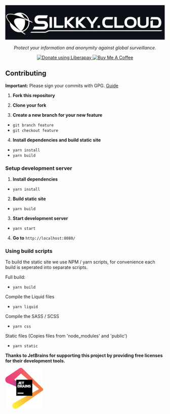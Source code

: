 <div align="center">
<a href="https://silkky.cloud/">
  <img src="public/img/png/brand/text-background.png" width="600px" alt="Silkky.Cloud" />
</a>
<p>
  <em>Protect your information and anonymity against global surveillance.</em>
</p>

<a href="https://liberapay.com/silkkycloud/donate" target="_blank">
  <img alt="Donate using Liberapay" src="https://liberapay.com/assets/widgets/donate.svg" height="30px">
</a>
<a href="https://www.buymeacoffee.com/silkkycloud" target="_blank">
  <img src="https://cdn.buymeacoffee.com/buttons/v2/default-yellow.png" height="30px" alt="Buy Me A Coffee">
</a>

</div>

## Contributing

**Important:** Please sign your commits with GPG. [Guide](https://docs.github.com/en/github/authenticating-to-github/managing-commit-signature-verification)

1. **Fork this repository**

2. **Clone your fork**

3. **Create a new branch for your new feature**

- ```git branch feature```
-  ```git checkout feature```

4. **Install dependencies and build static site**

- ```yarn install```
- ```yarn build```

### Setup development server

1. **Install dependencies**

- ```yarn install```

2. **Build static site**

- ```yarn build```

3. **Start development server**

- ```yarn start```

4. **Go to** ```http://localhost:8080/```

### Using build scripts

To build the static site we use NPM / yarn scripts, for convenience each build is seperated into separate scripts.

Full build:

- ```yarn build```

Compile the Liquid files

- ```yarn liquid```

Compile the SASS / SCSS

- ```yarn css```

Static files (Copies files from 'node_modules' and 'public')

- ```yarn static```

**Thanks to JetBrains for supporting this project by providing free licenses for their development tools.**

<a href="https://jb.gg/OpenSource" target="_blank">
  <img src="public/img/svg/jetbrains.svg" width="120px" alt="JetBrains">
</a>
